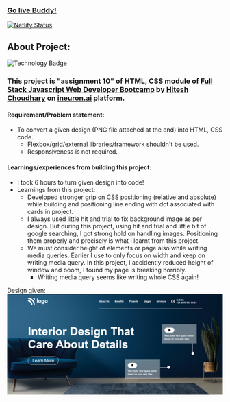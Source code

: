 ### [Go live Buddy!](https://tushar-ojha-interior-design-page.netlify.app/)

[![Netlify Status](https://api.netlify.com/api/v1/badges/08792b0d-05a4-4f99-97ad-0f08934f1468/deploy-status)](https://app.netlify.com/sites/tushar-ojha-web-design-landing-page/deploys)

## About Project: 
  ![Technology Badge](https://img.shields.io/badge/Technology-HTML%20%7C%20CSS-green)
  ### This project is "assignment 10" of HTML, CSS module of [Full Stack Javascript Web Developer Bootcamp](https://ineuron.ai/course/Full-Stack-Javascript-Web-Developer) by [Hitesh Choudhary](https://www.youtube.com/c/HiteshChoudharydotcom) on [ineuron.ai](https://ineuron.ai/) platform. 
  
#### Requirement/Problem statement: 
- To convert a given design (PNG file attached at the end) into HTML, CSS code.
    - Flexbox/grid/external libraries/framework shouldn't be used.
    - Responsiveness is not required.

#### Learnings/experiences from building this project:
- I took 6 hours to turn given design into code!
- Learnings from this project:
    - Developed stronger grip on CSS positioning (relative and absolute) while building and positioning line ending with dot associated with cards in project.
    - I always used little hit and trial to fix background image as per design. But during this project, using hit and trial and little bit of google searching, I got strong hold on handling images. Positioning them properly and precisely is what I learnt from this project.
    - We must consider height of elements or page also while writing media queries. Earlier I use to only focus on width and keep on writing media query. In this project, I accidently reduced height of window and boom, I found my page is breaking horribly. 
        - Writing media query seems like writing whole CSS again!


Design given:
![Design](/Design.png)
